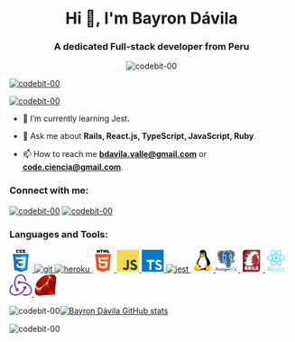 <h1 align="center">Hi 👋, I'm Bayron Dávila</h1>
<h3 align="center">A dedicated Full-stack developer from Peru</h3>

<p align="center"> <img src="https://media.slid.es/uploads/20063/images/5199408/front-end-developers-openings-1.gif" alt="codebit-00" width="400" /> </p>

<p align="left"> <a href="https://github.com/ryo-ma/github-profile-trophy"><img src="https://github-profile-trophy.vercel.app/?username=codebit-00&rank=S" alt="codebit-00" /></a> </p>

<p align="left"> <a href="https://twitter.com/bdavalle" target="blank"><img src="https://img.shields.io/twitter/follow/bdavalle?logo=twitter&style=for-the-badge" alt="codebit-00" /></a> </p>

- :seedling: I’m currently learning Jest.
  
- 💬 Ask me about **Rails, React.js, TypeScript, JavaScript, Ruby**.

- 📫 How to reach me **bdavila.valle@gmail.com** or **code.ciencia@gmail.com**.

<h3 align="left">Connect with me:</h3>
<p align="left">
<a href="https://twitter.com/bdavalle" target="blank"><img align="center" src="https://cdn.jsdelivr.net/npm/simple-icons@3.0.1/icons/twitter.svg" alt="codebit-00" height="30" width="40" /></a>
<a href="https://www.linkedin.com/in/bayron-davila/" target="blank"><img align="center" src="https://cdn.jsdelivr.net/npm/simple-icons@3.0.1/icons/linkedin.svg" alt="codebit-00" height="30" width="40" /></a>
<p align="left">

<h3 align="left">Languages and Tools:</h3>
<p align="left"> <a href="https://www.w3schools.com/css/" target="_blank"> <img src="https://raw.githubusercontent.com/devicons/devicon/master/icons/css3/css3-original-wordmark.svg" alt="css3" width="40" height="40"/> </a> <a href="https://git-scm.com/" target="_blank"> <img src="https://www.vectorlogo.zone/logos/git-scm/git-scm-icon.svg" alt="git" width="40" height="40"/> </a> <a href="https://heroku.com" target="_blank"> <img src="https://www.vectorlogo.zone/logos/heroku/heroku-icon.svg" alt="heroku" width="40" height="40"/> </a> <a href="https://www.w3.org/html/" target="_blank"> <img src="https://raw.githubusercontent.com/devicons/devicon/master/icons/html5/html5-original-wordmark.svg" alt="html5" width="40" height="40"/> </a> <a href="https://developer.mozilla.org/en-US/docs/Web/JavaScript" target="_blank"> <img src="https://raw.githubusercontent.com/devicons/devicon/master/icons/javascript/javascript-original.svg" alt="javascript" width="40" height="40"/> </a> <a href="https://www.typescriptlang.org/" target="_blank"> <img src="https://raw.githubusercontent.com/devicons/devicon/master/icons/typescript/typescript-original.svg" alt="typescript" width="40" height="40"/> </a> <a href="https://jestjs.io" target="_blank"> <img src="https://www.vectorlogo.zone/logos/jestjsio/jestjsio-icon.svg" alt="jest" width="40" height="40"/> </a> <a href="https://www.linux.org/" target="_blank"> <img src="https://raw.githubusercontent.com/devicons/devicon/master/icons/linux/linux-original.svg" alt="linux" width="40" height="40"/> </a> <a href="https://www.postgresql.org" target="_blank"> <img src="https://raw.githubusercontent.com/devicons/devicon/master/icons/postgresql/postgresql-original-wordmark.svg" alt="postgresql" width="40" height="40"/> </a> <a href="https://rubyonrails.org" target="_blank"> <img src="https://raw.githubusercontent.com/devicons/devicon/master/icons/rails/rails-original-wordmark.svg" alt="rails" width="40" height="40"/> </a> <a href="https://reactjs.org/" target="_blank"> <img src="https://raw.githubusercontent.com/devicons/devicon/master/icons/react/react-original-wordmark.svg" alt="react" width="40" height="40"/> </a> <a href="https://redux.js.org" target="_blank"> <img src="https://raw.githubusercontent.com/devicons/devicon/master/icons/redux/redux-original.svg" alt="redux" width="40" height="40"/> </a> <a href="https://www.ruby-lang.org/en/" target="_blank"> <img src="https://raw.githubusercontent.com/devicons/devicon/master/icons/ruby/ruby-original.svg" alt="ruby" width="40" height="40"/> </a></p>

<p><img align="left" src="https://github-readme-stats.vercel.app/api/top-langs?username=codebit-00&show_icons=true&locale=en&layout=compact" alt="codebit-00" /></p>

[![Bayron Dávila GitHub stats](https://github-readme-stats.vercel.app/api?username=codebit-00&count_private=true&hide=stars,prs,issues,contribs)](https://github.com/anuraghazra/github-readme-stats)

<p><img align="center" src="https://github-readme-streak-stats.herokuapp.com/?user=codebit-00&" alt="codebit-00" /></p>
